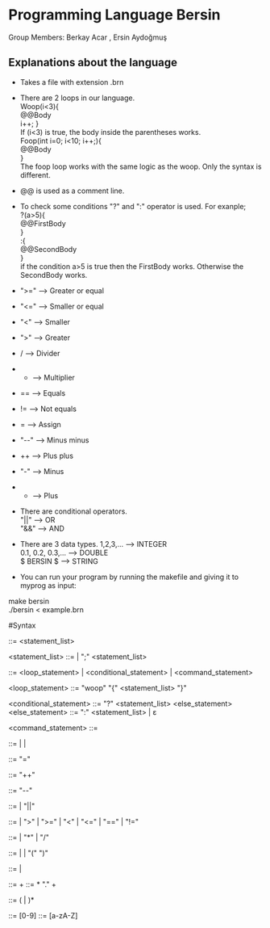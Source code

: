 # Programming Language Bersin
Group Members: Berkay Acar , Ersin Aydoğmuş

## Explanations about the language

- Takes a file with extension .brn
- There are 2 loops in our language.      
  Woop(i<3){          
  @@Body      
  i++;
}  
If (i<3) is true, the body inside the parentheses works.                  
Foop(int i=0; i<10; i++;){            
@@Body          
}  
The foop loop works with the same logic as the woop. Only the syntax is different.
- @@ is used as a comment line.    
- To check some conditions "?" and ":" operator is used. For exanple;     
?(a>5){   
@@FirstBody      
}   
:{    
@@SecondBody   
}     
if the condition a>5 is true then the FirstBody works. Otherwise the SecondBody works.    
- ">=" --> Greater or equal   
- "<=" --> Smaller or equal   
- "<" --> Smaller   
- ">" --> Greater   
- / --> Divider   
- * --> Multiplier  
- == --> Equals   
- != --> Not equals   
- = --> Assign  
- "--" --> Minus minus  
- ++ --> Plus plus  
- "-" --> Minus 
- + --> Plus
- There are conditional operators.    
"||" --> OR     
"&&" --> AND    
- There are 3 data types.
1,2,3,... --> INTEGER   
0.1, 0.2, 0.3,... --> DOUBLE    
$ BERSIN $  --> STRING    

- You can run your program by running the makefile and giving it to myprog as input:

make bersin   
 ./bersin < example.brn     



#Syntax

<program>        ::= <statement_list>

<statement_list> ::= <statement>
                   | <statement> ";" <statement_list>

<statement>      ::= <loop_statement>
                   | <conditional_statement>
                   | <command_statement>

<loop_statement> ::= "woop" <expression> "{" <statement_list> "}"

<conditional_statement> ::= "?" <expression> <statement_list> <else_statement>
<else_statement> ::= ":" <statement_list> | ε

<command_statement> ::= <identifier> <command>

<command>        ::= <assignment>
                   | <increment>
                   | <decrement>

<assignment>     ::= "=" <expression>

<increment>      ::= "++"

<decrement>      ::= "--"

<expression>     ::= <comparison>
                   | <comparison> "||" <comparison>

<comparison>     ::= <term>
                   | <term> ">" <term>
                   | <term> ">=" <term>
                   | <term> "<" <term>
                   | <term> "<=" <term>
                   | <term> "==" <term>
                   | <term> "!=" <term>

<term>           ::= <factor>
                   | <factor> "*" <factor>
                   | <factor> "/" <factor>

<factor>         ::= <number>
                   | <identifier>
                   | "(" <expression> ")"

<number>         ::= <integer> | <double>

<integer>        ::= <digit>+
<double>         ::= <digit>* "." <digit>+

<identifier>     ::= <letter> (<letter> | <digit>)*

<digit>          ::= [0-9]
<letter>         ::= [a-zA-Z]
